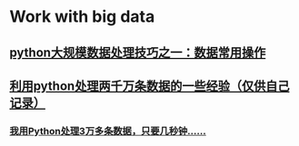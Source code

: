 # Work with big data

## [python大规模数据处理技巧之一：数据常用操作](https://blog.csdn.net/asdfg4381/article/details/51689344)

## [利用python处理两千万条数据的一些经验（仅供自己记录）](https://blog.csdn.net/ZHANGJING199402/article/details/80269632)

### [我用Python处理3万多条数据，只要几秒钟……](https://developer.51cto.com/art/202002/610062.htm)

### 


